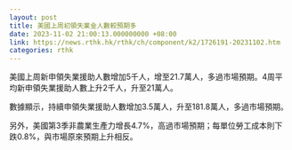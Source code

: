 ```yaml
---
layout: post
title: 美國上周初領失業金人數較預期多
date: 2023-11-02 21:00:13.000000000 +08:00
link: https://news.rthk.hk/rthk/ch/component/k2/1726191-20231102.htm
categories: rthk
---
```


美國上周新申領失業援助人數增加5千人，增至21.7萬人，多過市場預期。4周平均新申領失業援助人數上升2千人，升至21萬人。

數據顯示，持續申領失業援助人數增加3.5萬人，升至181.8萬人，多過市場預期。

另外，美國第3季非農業生產力增長4.7%，高過市場預期；每單位勞工成本則下跌0.8%，與市場原來預期上升相反。
